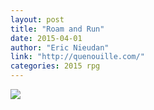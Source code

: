 ```yaml
---
layout: post
title: "Roam and Run"
date: 2015-04-01
author: "Eric Nieudan"
link: "http://quenouille.com/"
categories: 2015 rpg
---
```

![]({{site.url}}/2015images/RoamandRun.jpg)

